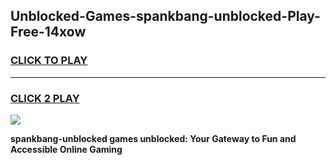 
## Unblocked-Games-spankbang-unblocked-Play-Free-14xow
<h3>
<a href="https://premium76.site?title=spankbang-unblocked&ref=20M">CLICK TO PLAY</a></h3>
<hr>

<h3>
<a href="https://premium76.site?title=spankbang-unblocked&ref=20M">CLICK 2 PLAY</a>
  
</h3>

<a href="https://premium76.site?title=spankbang-unblocked&ref=19M"><img src="https://clearcache.store/games.png"></a>


**spankbang-unblocked games unblocked: Your Gateway to Fun and Accessible Online Gaming**
